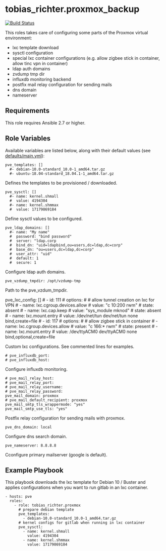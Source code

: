 # tobias_richter.proxmox_backup

[![Build Status](https://travis-ci.org/tobias-richter/ansible-proxmox.svg?branch=master)](https://travis-ci.org/tobias-richter/ansible-proxmox)

This roles takes care of configuring some parts of the Proxmox virtual environment:

* lxc template download
* sysctl configuration
* special lxc container configurations (e.g. allow zigbee stick in container, allow tinc vpn in container)
* ldap auth domains
* zvdump tmp dir
* influxdb monitoring backend
* postfix mail relay configuration for sending mails
* dns domain
* nameserver

## Requirements

This role requires Ansible 2.7 or higher.

## Role Variables

Available variables are listed below, along with their default values (see [defaults/main.yml](defaults/main.yml)):

    pve_templates: []
      #- debian-10.0-standard_10.0-1_amd64.tar.gz
      #- ubuntu-18.04-standard_18.04.1-1_amd64.tar.gz

Defines the templates to be provisioned / downloaded.

    pve_sysctl: []
      #- name: kernel.shmall
      #  value: 4194304
      #- name: kernel.shmmax
      #  value: 17179869184
      
Define sysctl values to be configured.

    pve_ldap_domains: []
      #- name: "My name"
      #  password: "bind password"
      #  server: "ldap.corp
      #  bind_dn: "uid=ldapbind,ou=users,dc=ldap,dc=corp"
      #  base_dn: "ou=users,dc=ldap,dc=corp"
      #  user_attr: "uid"
      #  default: 1
      #  secure: 1

Configure ldap auth domains.

    pve_vzdump_tmpdir: /opt/vzdump-tmp

Path to the pve_vzdum_tmpdir.


pve_lxc_config: []
    #  - id: 111
    #    options:
    #      # allow tunnel creation on lxc for VPN
    #      - name: lxc.cgroup.devices.allow
    #        value: "c 10:200 rwm"
    #        state: absent
    #      - name: lxc.cap.keep
    #        value: "sys_module mknod"
    #        state: absent
    #      - name: lxc.mount.entry
    #        value: /dev/net/tun dev/net/tun none bind,create=file
    #  - id: 117
    #    options:
    #      # allow zigbee stick in container
    #      - name: lxc.cgroup.devices.allow
    #        value: "c 166:* rwm"
    #        state: present
    #      - name: lxc.mount.entry
    #        value: /dev/ttyACM0 dev/ttyACM0 none bind,optional,create=file

Custom lxc configurations. See commented lines for examples.

    # pve_influxdb_port:
    # pve_influxdb_host:

Configure influxdb monitoring.

    # pve_mail_relay_host:
    # pve_mail_relay_port:
    # pve_mail_relay_username:
    # pve_mail_relay_password:
    pve_mail_domain: proxmox
    # pve_mail_default_recipient: proxmox
    pve_mail_smtp_tls_wrappermode: "yes"
    pve_mail_smtp_use_tls: "yes"

Postfix relay configuration for sending mails with proxmox.

    pve_dns_domain: local

Configure dns search domain.

    pve_nameserver: 8.8.8.8

Cconfigure primary mailserver (google is default).


## Example Playbook

This playbook downloads the lxc template for Debian 10 / Buster and applies configurations
when you want to run gitlab in an lxc container.

    - hosts: pve
	  roles:
	    - role: tobias_richter.proxmox
	      # prepare debian template
	      pve_templates:
            - debian-10.0-standard_10.0-1_amd64.tar.gz
          # kernel configs for gitlab when running in lxc container 
          pve_sysctl:
            - name: kernel.shmall
              value: 4194304
            - name: kernel.shmmax
              value: 17179869184